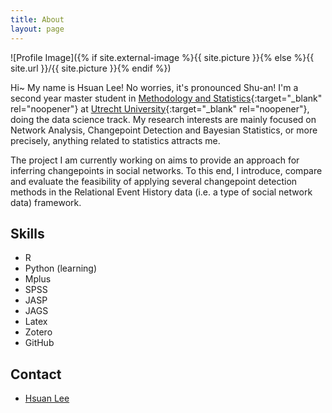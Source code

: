 ```yaml
---
title: About
layout: page
---
```

![Profile Image]({% if site.external-image %}{{ site.picture }}{% else %}{{ site.url }}/{{ site.picture }}{% endif %})

Hi~ My name is Hsuan Lee! No worries, it's pronounced Shu-an! I'm a second year master student in [Methodology and Statistics](https://www.uu.nl/en/organisation/methodology-and-statistics){:target="_blank" rel="noopener"} at [Utrecht University](https://uu.nl/en){:target="_blank" rel="noopener"}, doing the data science track. My research interests are mainly focused on Network Analysis, Changepoint Detection and Bayesian Statistics, or more precisely, anything related to statistics attracts me.

The project I am currently working on aims to provide an approach for inferring changepoints in social networks. To this end, I introduce, compare and evaluate the feasibility of applying several changepoint detection methods in the Relational Event History data (i.e. a type of social network data) framework.

<h2>Skills</h2>

<ul class="skill-list">
	<li> R </li>
	<li> Python (learning) </li>
	<li> Mplus </li>
    <li>  SPSS </li>
	<li> JASP</li>
	<li> JAGS</li>
	<li> Latex </li>
	<li> Zotero </li>
	<li> GitHub </li>
</ul>

<h2>Contact</h2>

<ul>
	<li><a href="h.lee@uu.nl">Hsuan Lee</a></li>
</ul>
